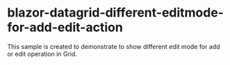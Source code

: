 # blazor-datagrid-different-editmode-for-add-edit-action
This sample is created to demonstrate to show different edit mode for add or edit operation in Grid.
